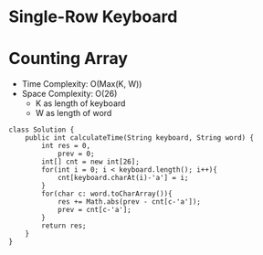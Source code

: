# Single-Row Keyboard

# Counting Array

- Time Complexity: O(Max(K, W))
- Space Complexity: O(26)
  - K as length of keyboard
  - W as length of word

```
class Solution {
    public int calculateTime(String keyboard, String word) {
        int res = 0,
            prev = 0;
        int[] cnt = new int[26];
        for(int i = 0; i < keyboard.length(); i++){
            cnt[keyboard.charAt(i)-'a'] = i;
        }
        for(char c: word.toCharArray()){
            res += Math.abs(prev - cnt[c-'a']);
            prev = cnt[c-'a'];
        }
        return res;
    }
}
```

